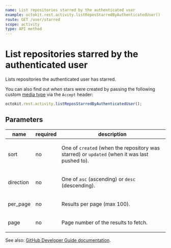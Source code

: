 ```yaml
---
name: List repositories starred by the authenticated user
example: octokit.rest.activity.listReposStarredByAuthenticatedUser()
route: GET /user/starred
scope: activity
type: API method
---
```


# List repositories starred by the authenticated user

Lists repositories the authenticated user has starred.

You can also find out _when_ stars were created by passing the following custom [media type](https://docs.github.com/rest/overview/media-types/) via the `Accept` header:

```js
octokit.rest.activity.listReposStarredByAuthenticatedUser();
```

## Parameters

<table>
  <thead>
    <tr>
      <th>name</th>
      <th>required</th>
      <th>description</th>
    </tr>
  </thead>
  <tbody>
    <tr><td>sort</td><td>no</td><td>

One of `created` (when the repository was starred) or `updated` (when it was last pushed to).

</td></tr>
<tr><td>direction</td><td>no</td><td>

One of `asc` (ascending) or `desc` (descending).

</td></tr>
<tr><td>per_page</td><td>no</td><td>

Results per page (max 100).

</td></tr>
<tr><td>page</td><td>no</td><td>

Page number of the results to fetch.

</td></tr>
  </tbody>
</table>

See also: [GitHub Developer Guide documentation](https://docs.github.com/rest/reference/activity#list-repositories-starred-by-the-authenticated-user).
